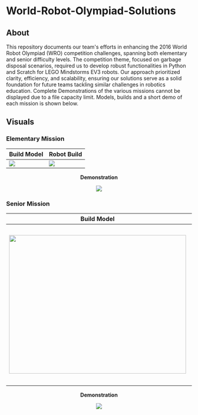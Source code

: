 # World-Robot-Olympiad-Solutions
## About
This repository documents our team's efforts in enhancing the 2016 World Robot Olympiad (WRO) competition challenges, spanning both elementary and senior difficulty levels. The competition theme, focused on garbage disposal scenarios, required us to develop robust functionalities in Python and Scratch for LEGO Mindstorms EV3 robots. Our approach prioritized clarity, efficiency, and scalability, ensuring our solutions serve as a solid foundation for future teams tackling similar challenges in robotics education. Complete Demonstrations of the various missions cannot be displayed due to a file capacity limit. Models, builds and a short demo of each mission is shown below.

## Visuals
### Elementary Mission
| Build Model | Robot Build |
| ------------- | ------------- |
| <img src="https://github.com/sanjithsivajilingam/World-Robot-Olympiad-Solutions/assets/100434687/09b40acc-ace6-4ce8-aeba-4d15bf7c7995"> | <img src="https://github.com/sanjithsivajilingam/World-Robot-Olympiad-Solutions/assets/100434687/b1207083-64fd-4eb6-aeb8-85f7397550f4" > |

<p align="center"><strong>Demonstration</strong></p>
<p align="center"> <img src="https://github.com/sanjithsivajilingam/World-Robot-Olympiad-Solutions/assets/100434687/2c0d2721-3be6-4556-8e55-90767314766c" ></p>


### Senior Mission
| Build Model | Robot Build |
| ------------- | ------------- |
| <img src="https://github.com/sanjithsivajilingam/World-Robot-Olympiad-Solutions/assets/100434687/0b1972b4-8d28-484b-bdd4-005b2776dc1e" width="480" height="375"> | <img src="https://github.com/sanjithsivajilingam/World-Robot-Olympiad-Solutions/assets/100434687/8996463c-1e43-4a84-a5e8-0c7196077d89" width="480" height="430"> |

<p align="center"><strong>Demonstration</strong></p>
<p align="center"> <img src="![micropython5finalgif](https://github.com/sanjithsivajilingam/World-Robot-Olympiad-Solutions/assets/100434687/d535cf6a-9f93-4066-97ec-91806f48a555) " ></p>
